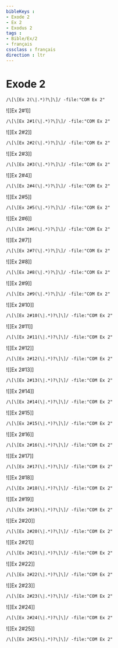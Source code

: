 ```yaml
---
bibleKeys : 
- Exode 2
- Ex 2
- Exodus 2
tags : 
- Bible/Ex/2
- français
cssclass : français
direction : ltr
---
```


# Exode 2

```query
/\[\[Ex 2(\|.*)?\]\]/ -file:"COM Ex 2"
```



![[Ex 2#1]]

```query
/\[\[Ex 2#1(\|.*)?\]\]/ -file:"COM Ex 2"
```

![[Ex 2#2]]

```query
/\[\[Ex 2#2(\|.*)?\]\]/ -file:"COM Ex 2"
```

![[Ex 2#3]]

```query
/\[\[Ex 2#3(\|.*)?\]\]/ -file:"COM Ex 2"
```

![[Ex 2#4]]

```query
/\[\[Ex 2#4(\|.*)?\]\]/ -file:"COM Ex 2"
```

![[Ex 2#5]]

```query
/\[\[Ex 2#5(\|.*)?\]\]/ -file:"COM Ex 2"
```

![[Ex 2#6]]

```query
/\[\[Ex 2#6(\|.*)?\]\]/ -file:"COM Ex 2"
```

![[Ex 2#7]]

```query
/\[\[Ex 2#7(\|.*)?\]\]/ -file:"COM Ex 2"
```

![[Ex 2#8]]

```query
/\[\[Ex 2#8(\|.*)?\]\]/ -file:"COM Ex 2"
```

![[Ex 2#9]]

```query
/\[\[Ex 2#9(\|.*)?\]\]/ -file:"COM Ex 2"
```

![[Ex 2#10]]

```query
/\[\[Ex 2#10(\|.*)?\]\]/ -file:"COM Ex 2"
```

![[Ex 2#11]]

```query
/\[\[Ex 2#11(\|.*)?\]\]/ -file:"COM Ex 2"
```

![[Ex 2#12]]

```query
/\[\[Ex 2#12(\|.*)?\]\]/ -file:"COM Ex 2"
```

![[Ex 2#13]]

```query
/\[\[Ex 2#13(\|.*)?\]\]/ -file:"COM Ex 2"
```

![[Ex 2#14]]

```query
/\[\[Ex 2#14(\|.*)?\]\]/ -file:"COM Ex 2"
```

![[Ex 2#15]]

```query
/\[\[Ex 2#15(\|.*)?\]\]/ -file:"COM Ex 2"
```

![[Ex 2#16]]

```query
/\[\[Ex 2#16(\|.*)?\]\]/ -file:"COM Ex 2"
```

![[Ex 2#17]]

```query
/\[\[Ex 2#17(\|.*)?\]\]/ -file:"COM Ex 2"
```

![[Ex 2#18]]

```query
/\[\[Ex 2#18(\|.*)?\]\]/ -file:"COM Ex 2"
```

![[Ex 2#19]]

```query
/\[\[Ex 2#19(\|.*)?\]\]/ -file:"COM Ex 2"
```

![[Ex 2#20]]

```query
/\[\[Ex 2#20(\|.*)?\]\]/ -file:"COM Ex 2"
```

![[Ex 2#21]]

```query
/\[\[Ex 2#21(\|.*)?\]\]/ -file:"COM Ex 2"
```

![[Ex 2#22]]

```query
/\[\[Ex 2#22(\|.*)?\]\]/ -file:"COM Ex 2"
```

![[Ex 2#23]]

```query
/\[\[Ex 2#23(\|.*)?\]\]/ -file:"COM Ex 2"
```

![[Ex 2#24]]

```query
/\[\[Ex 2#24(\|.*)?\]\]/ -file:"COM Ex 2"
```

![[Ex 2#25]]

```query
/\[\[Ex 2#25(\|.*)?\]\]/ -file:"COM Ex 2"
```

